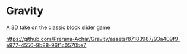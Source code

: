 # Gravity
A 3D take on the classic block slider game

https://github.com/Prerana-Achar/Gravity/assets/87183987/93a409f9-e977-4550-9b88-96f1c0570be7

